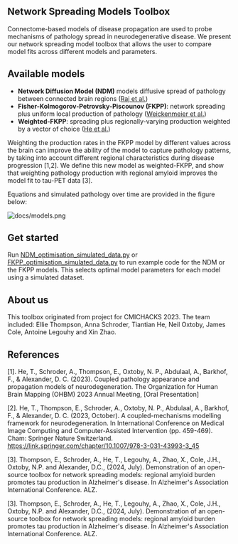 ## Network Spreading Models Toolbox
Connectome-based models of disease propagation are used to probe mechanisms of
pathology spread in neurodegenerative disease. We present our network spreading model toolbox that allows the user to compare model fits across different models and parameters.

## Available models
- <b>Network Diffusion Model (NDM)</b>
  models diffusive spread of pathology between connected brain regions ([Raj et al.](https://pubmed.ncbi.nlm.nih.gov/22445347/))
- <b>Fisher-Kolmogorov-Petrovsky-Piscounov (FKPP)</b>: 
  network spreading plus uniform local production of pathology ([Weickenmeier et al.](https://www.sciencedirect.com/science/article/pii/S0022509618307063?via%3Dihub))
- <b>Weighted-FKPP</b>: 
  spreading plus regionally-varying production weighted by a vector of choice ([He et al.](https://link.springer.com/chapter/10.1007/978-3-031-43993-3_45))

Weighting the production rates in the FKPP model by different values across the brain can improve the ability of the model to capture pathology patterns, by taking into account different regional characteristics during disease progression [1,2]. We define this new model as weighted-FKPP, and show that weighting pathology production with regional amyloid improves the model fit to tau-PET data [3].

Equations and simulated pathology over time are provided in the figure below:

![docs/models.png](docs/images/models.png)

## Get started
Run [NDM_optimisation_simulated_data.py](./code/NDM_optimisation_simulated_data.py) or [FKPP_optimisation_simulated_data.py](./code/FKPP_optimisation_simulated_data.py) to run example code for the NDM or the FKPP models. This selects optimal model parameters for each model using a simulated dataset.

## About us
This toolbox originated from project for CMICHACKS 2023.
The team included: Ellie Thompson, Anna Schroder, Tiantian He, Neil Oxtoby, James Cole, Antoine Legouhy and Xin Zhao.
  
## References
[1].	He, T., Schroder, A., Thompson, E., Oxtoby, N. P., Abdulaal, A., Barkhof, F., & Alexander, D. C. (2023). Coupled pathology appearance and propagation models of neurodegeneration. The Organization for Human Brain Mapping (OHBM) 2023 Annual Meeting, [Oral Presentation]

[2].	He, T., Thompson, E., Schroder, A., Oxtoby, N. P., Abdulaal, A., Barkhof, F., & Alexander, D. C. (2023, October). A coupled-mechanisms modelling framework for neurodegeneration. In International Conference on Medical Image Computing and Computer-Assisted Intervention (pp. 459-469). Cham: Springer Nature Switzerland.
https://link.springer.com/chapter/10.1007/978-3-031-43993-3_45

[3]. Thompson, E., Schroder, A., He, T., Legouhy, A., Zhao, X., Cole, J.H., Oxtoby, N.P. and Alexander, D.C., (2024, July). Demonstration of an open-source toolbox for network spreading models: regional amyloid burden promotes tau production in Alzheimer's disease. In Alzheimer's Association International Conference. ALZ.

[3]. Thompson, E., Schroder, A., He, T., Legouhy, A., Zhao, X., Cole, J.H., Oxtoby, N.P. and Alexander, D.C., (2024, July). Demonstration of an open-source toolbox for network spreading models: regional amyloid burden promotes tau production in Alzheimer's disease. In Alzheimer's Association International Conference. ALZ.
